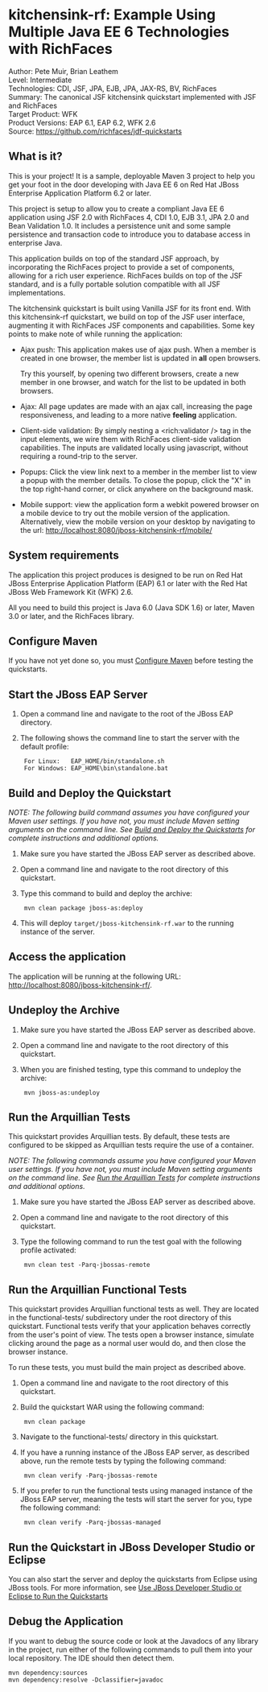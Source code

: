 kitchensink-rf: Example Using Multiple Java EE 6 Technologies with RichFaces
========================
Author: Pete Muir, Brian Leathem  
Level: Intermediate  
Technologies: CDI, JSF, JPA, EJB, JPA, JAX-RS, BV, RichFaces  
Summary: The canonical JSF kitchensink quickstart implemented with JSF and RichFaces  
Target Product: WFK  
Product Versions: EAP 6.1, EAP 6.2, WFK 2.6  
Source: <https://github.com/richfaces/jdf-quickstarts>  

What is it?
-----------

This is your project! It is a sample, deployable Maven 3 project to help you get your foot in the door developing with Java EE 6 on Red Hat JBoss Enterprise Application Platform 6.2 or later.

This project is setup to allow you to create a compliant Java EE 6 application using JSF 2.0 with RichFaces 4, CDI 1.0, EJB 3.1, JPA 2.0 and Bean Validation 1.0. It includes a persistence unit and some sample persistence and transaction code to introduce you to database access in enterprise Java.

This application builds on top of the standard JSF approach, by incorporating the RichFaces project to provide a set of components, allowing for a rich user experience.  RichFaces builds on top of the JSF standard, and is a fully portable solution compatible with all JSF implementations.

The kitchensink quickstart is built using Vanilla JSF for its front end.  With this kitchensink-rf quickstart, we build on top of the JSF user interface, augmenting it with RichFaces JSF components and capabilities.  Some key points to make note of while running the application:

*   Ajax push: This application makes use of ajax push.  When a member is created in one browser, the member list is updated in **all** open browsers.

    Try this yourself, by opening two different browsers, create a new member in one browser, and watch for the list to be updated in both browsers.

*   Ajax: All page updates are made with an ajax call, increasing the page responsiveness, and leading to a more native **feeling** application.

*   Client-side validation: By simply nesting a <rich:validator /> tag in the input elements, we wire them with RichFaces client-side validation capabilities.  The inputs are validated locally using javascript, without requiring a round-trip to the server.

*   Popups: Click the view link next to a member in the member list to view a popup with the member details.  To close the popup, click the "X" in the top right-hand corner, or click anywhere on the background mask.

*   Mobile support: view the application form a webkit powered browser on a mobile device to try out the mobile version of the application.  Alternatively, view the mobile version on your desktop by navigating to the url: <http://localhost:8080/jboss-kitchensink-rf/mobile/>

System requirements
-------------------

The application this project produces is designed to be run on Red Hat JBoss Enterprise Application Platform (EAP) 6.1 or later with the Red Hat JBoss Web Framework Kit (WFK) 2.6. 

All you need to build this project is Java 6.0 (Java SDK 1.6) or later, Maven 3.0 or later, and the RichFaces library.


Configure Maven
---------------

If you have not yet done so, you must [Configure Maven](../README.md#configure-maven) before testing the quickstarts.


Start the JBoss EAP Server
-------------------------

1. Open a command line and navigate to the root of the JBoss EAP directory.
2. The following shows the command line to start the server with the default profile:

        For Linux:   EAP_HOME/bin/standalone.sh
        For Windows: EAP_HOME\bin\standalone.bat


Build and Deploy the Quickstart
-------------------------

_NOTE: The following build command assumes you have configured your Maven user settings. If you have not, you must include Maven setting arguments on the command line. See [Build and Deploy the Quickstarts](../README.md#build-and-deploy-the-quickstarts) for complete instructions and additional options._

1. Make sure you have started the JBoss EAP server as described above.
2. Open a command line and navigate to the root directory of this quickstart.
3. Type this command to build and deploy the archive:

        mvn clean package jboss-as:deploy

4. This will deploy `target/jboss-kitchensink-rf.war` to the running instance of the server.


Access the application
---------------------

The application will be running at the following URL: <http://localhost:8080/jboss-kitchensink-rf/>.


Undeploy the Archive
--------------------

1. Make sure you have started the JBoss EAP server as described above.
2. Open a command line and navigate to the root directory of this quickstart.
3. When you are finished testing, type this command to undeploy the archive:

        mvn jboss-as:undeploy


Run the Arquillian Tests
-------------------------

This quickstart provides Arquillian tests. By default, these tests are configured to be skipped as Arquillian tests require the use of a container.

_NOTE: The following commands assume you have configured your Maven user settings. If you have not, you must include Maven setting arguments on the command line. See [Run the Arquillian Tests](../README.md#run-the-arquillian-tests) for complete instructions and additional options._

1. Make sure you have started the JBoss EAP server as described above.
2. Open a command line and navigate to the root directory of this quickstart.
3. Type the following command to run the test goal with the following profile activated:

        mvn clean test -Parq-jbossas-remote


Run the Arquillian Functional Tests
-----------------------------------

This quickstart provides Arquillian functional tests as well. They are located in the functional-tests/ subdirectory under the root directory of this quickstart.
Functional tests verify that your application behaves correctly from the user's point of view. The tests open a browser instance, simulate clicking around the page as a normal user would do, and then close the browser instance.

To run these tests, you must build the main project as described above.

1. Open a command line and navigate to the root directory of this quickstart.
2. Build the quickstart WAR using the following command:

        mvn clean package

3. Navigate to the functional-tests/ directory in this quickstart.
4. If you have a running instance of the JBoss EAP server, as described above, run the remote tests by typing the following command:

        mvn clean verify -Parq-jbossas-remote

5. If you prefer to run the functional tests using managed instance of the JBoss EAP server, meaning the tests will start the server for you, type fhe following command:

        mvn clean verify -Parq-jbossas-managed


Run the Quickstart in JBoss Developer Studio or Eclipse
-------------------------------------
You can also start the server and deploy the quickstarts from Eclipse using JBoss tools. For more information, see [Use JBoss Developer Studio or Eclipse to Run the Quickstarts](../README.md#use-jboss-developer-studio-or-eclipse-to-run-the-quickstarts)


Debug the Application
------------------------------------

If you want to debug the source code or look at the Javadocs of any library in the project, run either of the following commands to pull them into your local repository. The IDE should then detect them.

    mvn dependency:sources
    mvn dependency:resolve -Dclassifier=javadoc
